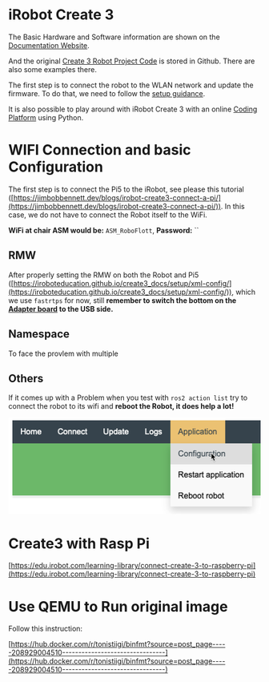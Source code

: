 # iRobot Create 3

The Basic Hardware and Software information are shown on the [Documentation Website](https://iroboteducation.github.io/create3_docs/).

And the original [Create 3 Robot Project Code](https://github.com/iRobotEducation/irobot-edu-python-sdk/tree/main/examples/root_robots) is stored in Github. There are also some examples there.

The first step is to connect the robot to the WLAN network and update the firmware. To do that, we need to follow the [setup guidance](https://edu.irobot.com/create3-setup).

It is also possible to play around with iRobot Create 3 with an online [Coding Platform](https://python.irobot.com/) using Python.

# WIFI Connection and basic Configuration

The first step is to connect the Pi5 to the iRobot, see please this tutorial ([https://jimbobbennett.dev/blogs/irobot-create3-connect-a-pi/](https://jimbobbennett.dev/blogs/irobot-create3-connect-a-pi/)). In this case, we do not have to connect the Robot itself to the WiFi. 

**WiFi at chair ASM would be:** `ASM_RoboFlott`, **Password:** ``


## RMW

After properly setting the RMW on both the Robot and Pi5 ([https://iroboteducation.github.io/create3_docs/setup/xml-config/](https://iroboteducation.github.io/create3_docs/setup/xml-config/)), which we use `fastrtps` for now, still **remember to switch the bottom on the [Adapter board](https://iroboteducation.github.io/create3_docs/hw/adapter/) to the USB side.** 

## Namespace

To face the provlem with multiple 

## Others

If it comes up with a Problem when you test with `ros2 action list` try to connect the robot to its wifi and **reboot the Robot, it does help a lot!**

![Untitled](Tutorials/Untitled.png)


# Create3 with Rasp Pi

[https://edu.irobot.com/learning-library/connect-create-3-to-raspberry-pi](https://edu.irobot.com/learning-library/connect-create-3-to-raspberry-pi)


# Use QEMU to Run original image

Follow this instruction:

[https://hub.docker.com/r/tonistiigi/binfmt?source=post_page-----208929004510--------------------------------](https://hub.docker.com/r/tonistiigi/binfmt?source=post_page-----208929004510--------------------------------)

